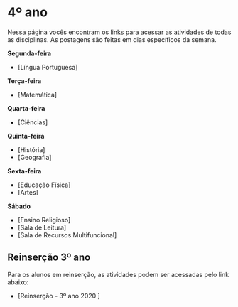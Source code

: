 # 4º ano
Nessa página vocês encontram os links para acessar as atividades de todas as disciplinas. As postagens são feitas em dias específicos da semana.

**Segunda-feira**

- [Língua Portuguesa]

**Terça-feira**

- [Matemática]

**Quarta-feira**

- [Ciências]

**Quinta-feira**

- [História]
- [Geografia]

**Sexta-feira**

- [Educação Física]
- [Artes]

**Sábado**

- [Ensino Religioso]
- [Sala de Leitura]
- [Sala  de Recursos Multifuncional]

## Reinserção 3º ano

Para os alunos em reinserção, as atividades podem ser acessadas pelo link abaixo:

- [Reinserção - 3º ano 2020 ]
